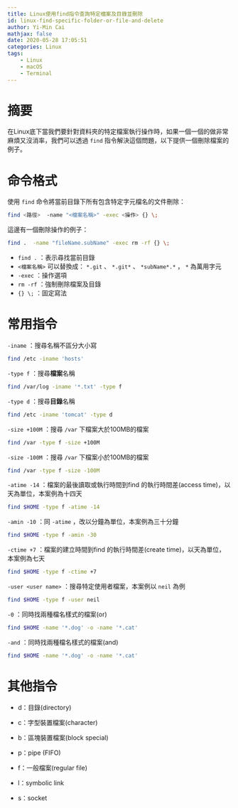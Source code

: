 ```yaml
---
title: Linux使用find指令查詢特定檔案及目錄並刪除
id: linux-find-specific-folder-or-file-and-delete
author: Yi-Min Cai
mathjax: false
date: 2020-05-28 17:05:51
categories: Linux
tags:
	- Linux
	- macOS
	- Terminal
---
```

# 摘要

在Linux底下當我們要針對資料夾的特定檔案執行操作時，如果一個一個的做非常麻煩又沒消率，我們可以透過 `find` 指令解決這個問題，以下提供一個刪除檔案的例子。

<!-- more -->

# 命令格式

使用 `find` 命令將當前目錄下所有包含特定字元檔名的文件刪除：

```bash
find <路徑>  -name "<檔案名稱>" -exec <操作> {} \;
```

這邊有一個刪除操作的例子：

```bash
find .  -name "fileName.subName" -exec rm -rf {} \;
```

- `find .` ：表示尋找當前目錄
- `<檔案名稱>` 可以替換成： `*.git` 、 `*.git*` 、 `*subName*.*` ， `*` 為萬用字元
- `-exec` ：操作選項
- `rm -rf` ：強制刪除檔案及目錄
- `{} \;` ：固定寫法

# 常用指令

`-iname` ：搜尋名稱不區分大小寫

```bash
find /etc -iname 'hosts'
```

`-type f` ：搜尋**檔案**名稱

```bash
find /var/log -iname '*.txt' -type f
```

`-type d` ：搜尋**目錄**名稱

```bash
find /etc -iname 'tomcat' -type d
```

`-size +100M` ：搜尋 `/var` 下檔案大於100MB的檔案

```bash
find /var -type f -size +100M
```

`-size -100M` ：搜尋 `/var` 下檔案小於100MB的檔案

```bash
find /var -type f -size -100M
```

`-atime -14` ：檔案的最後讀取或執行時間到find 的執行時間差(access time)，以天為單位，本案例為十四天

```bash
find $HOME -type f -atime -14
```

`-amin -10` ：同 `-atime` ，改以分鐘為單位，本案例為三十分鐘

```bash
find $HOME -type f -amin -30
```

`-ctime +7` ：檔案的建立時間到find 的執行時間差(create time)，以天為單位，本案例為七天

```bash
find $HOME -type f -ctime +7
```

`-user <user name>` ：搜尋特定使用者檔案，本案例以 `neil` 為例

```bash
find $HOME -type f -user neil
```

`-0` ：同時找兩種檔名樣式的檔案(or)

```bash
find $HOME -name '*.dog' -o -name '*.cat'
```

`-and` ：同時找兩種檔名樣式的檔案(and)

```bash
find $HOME -name '*.dog' -o -name '*.cat'
```

# 其他指令

- d：目錄(directory)

- c：字型裝置檔案(character)

- b：區塊裝置檔案(block special)

- p：pipe (FIFO)

- f：一般檔案(regular file)

- l：symbolic link

- s：socket